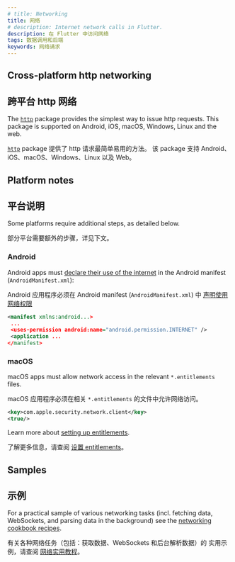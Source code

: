 ```yaml
---
# title: Networking
title: 网络
# description: Internet network calls in Flutter.
description: 在 Flutter 中访问网络
tags: 数据调用和后端
keywords: 网络请求
---
```


## Cross-platform http networking

## 跨平台 http 网络

The [`http`][] package provides the simplest way to issue http requests. This
package is supported on Android, iOS, macOS, Windows, Linux and the web.

[`http`][] package 提供了 http 请求最简单易用的方法。
该 package 支持 Android、iOS、macOS、Windows、Linux 以及 Web。

## Platform notes

## 平台说明

Some platforms require additional steps, as detailed below.

部分平台需要额外的步骤，详见下文。

### Android

Android apps must [declare their use of the internet][declare] in the Android
manifest (`AndroidManifest.xml`):

Android 应用程序必须在 Android manifest (`AndroidManifest.xml`) 中
[声明使用网络权限][declare]

```xml
<manifest xmlns:android...>
 ...
 <uses-permission android:name="android.permission.INTERNET" />
 <application ...
</manifest>
```

### macOS

macOS apps must allow network access in the relevant `*.entitlements` files. 

macOS 应用程序必须在相关 `*.entitlements` 的文件中允许网络访问。

```xml
<key>com.apple.security.network.client</key>
<true/>
```

Learn more about [setting up entitlements][].

了解更多信息，请查阅 [设置 entitlements][setting up entitlements]。

[setting up entitlements]: /platform-integration/macos/building#setting-up-entitlements

## Samples

## 示例

For a practical sample of various networking tasks (incl. fetching data,
WebSockets, and parsing data in the background) see the 
[networking cookbook recipes](/cookbook/networking).

有关各种网络任务（包括：获取数据、WebSockets 和后台解析数据）的
实用示例，请查阅 [网络实用教程](/cookbook/networking)。

[declare]: {{site.android-dev}}/training/basics/network-ops/connecting
[`http`]: {{site.pub-pkg}}/http
